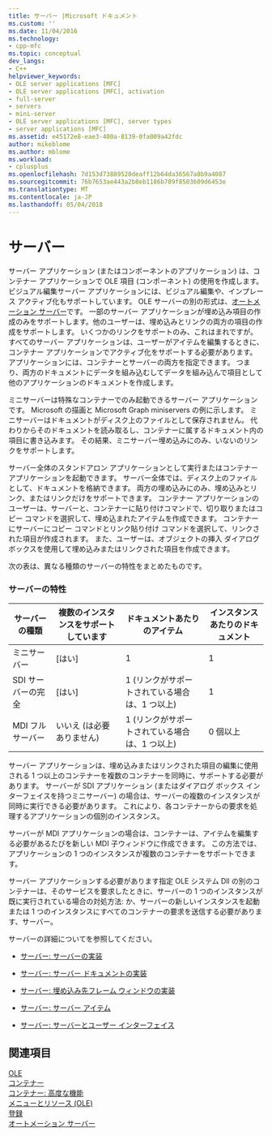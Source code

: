 ```yaml
---
title: サーバー |Microsoft ドキュメント
ms.custom: ''
ms.date: 11/04/2016
ms.technology:
- cpp-mfc
ms.topic: conceptual
dev_langs:
- C++
helpviewer_keywords:
- OLE server applications [MFC]
- OLE server applications [MFC], activation
- full-server
- servers
- mini-server
- OLE server applications [MFC], server types
- server applications [MFC]
ms.assetid: e45172e8-eae3-400a-8139-0fa009a42fdc
author: mikeblome
ms.author: mblome
ms.workload:
- cplusplus
ms.openlocfilehash: 7d153d73889520deaff12b64da36567a8b9a4087
ms.sourcegitcommit: 76b7653ae443a2b8eb1186b789f8503609d6453e
ms.translationtype: MT
ms.contentlocale: ja-JP
ms.lasthandoff: 05/04/2018
---
```

# <a name="servers"></a>サーバー
サーバー アプリケーション (またはコンポーネントのアプリケーション) は、コンテナー アプリケーションで OLE 項目 (コンポーネント) の使用を作成します。 ビジュアル編集サーバー アプリケーションには、ビジュアル編集や、インプレース アクティブ化もサポートしています。 OLE サーバーの別の形式は、[オートメーション サーバー](../mfc/automation-servers.md)です。 一部のサーバー アプリケーションが埋め込み項目の作成のみをサポートします。他のユーザーは、埋め込みとリンクの両方の項目の作成をサポートします。 いくつかのリンクをサポートのみ、これはまれですが。 すべてのサーバー アプリケーションは、ユーザーがアイテムを編集するときに、コンテナー アプリケーションでアクティブ化をサポートする必要があります。 アプリケーションには、コンテナーとサーバーの両方を指定できます。 つまり、両方のドキュメントにデータを組み込むしてデータを組み込んで項目として他のアプリケーションのドキュメントを作成します。  
  
 ミニサーバーは特殊なコンテナーでのみ起動できるサーバー アプリケーションです。 Microsoft の描画と Microsoft Graph miniservers の例に示します。 ミニサーバーはドキュメントがディスク上のファイルとして保存されません。 代わりからそのドキュメントを読み取るし、コンテナーに属するドキュメント内の項目に書き込みます。 その結果、ミニサーバー埋め込みにのみ、いないのリンクをサポートします。  
  
 サーバー全体のスタンドアロン アプリケーションとして実行またはコンテナー アプリケーションを起動できます。 サーバー全体では、ディスク上のファイルとして、ドキュメントを格納できます。 両方の埋め込みにのみ、埋め込みとリンク、またはリンクだけをサポートできます。 コンテナー アプリケーションのユーザーは、サーバーと、コンテナーに貼り付けコマンドで、切り取りまたはコピー コマンドを選択して、埋め込まれたアイテムを作成できます。 コンテナーにサーバーにコピー コマンドとリンク貼り付け コマンドを選択して、リンクされた項目が作成されます。 また、ユーザーは、オブジェクトの挿入 ダイアログ ボックスを使用して埋め込みまたはリンクされた項目を作成できます。  
  
 次の表は、異なる種類のサーバーの特性をまとめたものです。  
  
### <a name="server-characteristics"></a>サーバーの特性  
  
|サーバーの種類|複数のインスタンスをサポートしています|ドキュメントあたりのアイテム|インスタンスあたりのドキュメント|  
|--------------------|---------------------------------|------------------------|----------------------------|  
|ミニサーバー|[はい]|1|1|  
|SDI サーバーの完全|[はい]|1 (リンクがサポートされている場合は、1 つ以上)|1|  
|MDI フル サーバー|いいえ (は必要ありません)|1 (リンクがサポートされている場合は、1 つ以上)|0 個以上|  
  
 サーバー アプリケーションは、埋め込みまたはリンクされた項目の編集に使用される 1 つ以上のコンテナーを複数のコンテナーを同時に、サポートする必要があります。 サーバーが SDI アプリケーション (またはダイアログ ボックス インターフェイスを持つミニサーバー) の場合は、サーバーの複数のインスタンスが同時に実行できる必要があります。 これにより、各コンテナーからの要求を処理するアプリケーションの個別のインスタンス。  
  
 サーバーが MDI アプリケーションの場合は、コンテナーは、アイテムを編集する必要があるたびを新しい MDI 子ウィンドウに作成できます。 この方法では、アプリケーションの 1 つのインスタンスが複数のコンテナーをサポートできます。  
  
 サーバー アプリケーションする必要があります指定 OLE システム Dll の別のコンテナーは、そのサービスを要求したときに、サーバーの 1 つのインスタンスが既に実行されている場合の対処方法: か、サーバーの新しいインスタンスを起動または 1 つのインスタンスにすべてのコンテナーの要求を送信する必要があります、サーバー。  
  
 サーバーの詳細についてを参照してください。  
  
-   [サーバー: サーバーの実装](../mfc/servers-implementing-a-server.md)  
  
-   [サーバー: サーバー ドキュメントの実装](../mfc/servers-implementing-server-documents.md)  
  
-   [サーバー: 埋め込み先フレーム ウィンドウの実装](../mfc/servers-implementing-in-place-frame-windows.md)  
  
-   [サーバー: サーバー アイテム](../mfc/servers-server-items.md)  
  
-   [サーバー: サーバーとユーザー インターフェイス](../mfc/servers-user-interface-issues.md)  
  
## <a name="see-also"></a>関連項目  
 [OLE](../mfc/ole-in-mfc.md)   
 [コンテナー](../mfc/containers.md)   
 [コンテナー: 高度な機能](../mfc/containers-advanced-features.md)   
 [メニューとリソース (OLE)](../mfc/menus-and-resources-ole.md)   
 [登録](../mfc/registration.md)   
 [オートメーション サーバー](../mfc/automation-servers.md)

